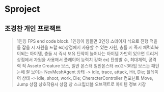 # Sproject
## 조경찬 개인 프로잭트
> 1인칭 FPS end code block.
1인칭이 힘들면 3인칭
스테이지 식으로 진행
적을들 잡을 시 자원을 드랍 ex)상점에서 사용할 수 있는 자원, 충돌 시 즉시 체력회복이되는 아이템, 충돌 시 즉시 보유 탄약이 늘어나는 아이템 
가만히 있으면 트리거
상점에서 자원을 사용해서 플레이어 능력치 강화 ex) 탄창발 수, 최대체력, 공격력
적 Assete Creature
보스, 일반 몬스터
일반몬스터 ex)2~3타입
보스는 패턴 눈에 잘 보이는
NevMeshAgent
상태 -> idle, trace, attack, Hit, Die;
플레이어 
상태 -> idle, shoot, work, Die;
CheracterController 컴포넌트
Move, Jump
상점 
상호작용시 상점 창 
스크립터블 오브젝트로 아이템 정보 저장
